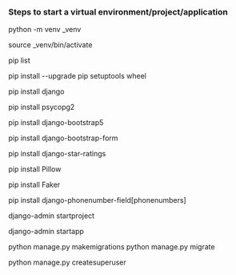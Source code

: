 ### Steps to start a virtual environment/project/application

<!-- Create new virtual environment in current directory -->
python -m venv <name>_venv

<!-- Activate new environment -->
source <name>_venv/bin/activate

<!-- Check version of packages installed by venv  -->
pip list

<!-- Update pip and setuptools in new virtual environment -->
pip install --upgrade pip setuptools wheel

<!-- Install Django -->
pip install django

<!-- Install api for accessing Postgres db -->
pip install psycopg2

<!-- Eventuellement: Bootstrap5 (also add in settings.py APPS) -->
pip install django-bootstrap5

<!-- Eventuellement: bootstrapform (also add in settings.py APPS) -->
pip install django-bootstrap-form

<!-- Eventuellement: django-star-ratings -->
pip install django-star-ratings

<!-- Eventuellement: Pillow (for pictures) -->
pip install Pillow

<!-- Eventuellement: Faker (for fake data) -->
pip install Faker

<!-- Eventuellement: phonenumber-field  -->
pip install django-phonenumber-field[phonenumbers]
<!-- pip install django-phonenumber-field[phonenumberslite] -->
<!-- and add phonenumber_field to the list of the installed apps in your settings.py file: 
INSTALLED_APPS = [..., 'phonenumber_field',...] -->

<!-- Create new project -->
django-admin startproject <project>
<!-- Create an app (apps may belong to many projects) -->
django-admin startapp <app>
<!-- Update project settings.py with new app -->
<!-- Initialize database -->
python manage.py makemigrations
python manage.py migrate
<!-- After the first migrate, add superuser to database -->
python manage.py createsuperuser
